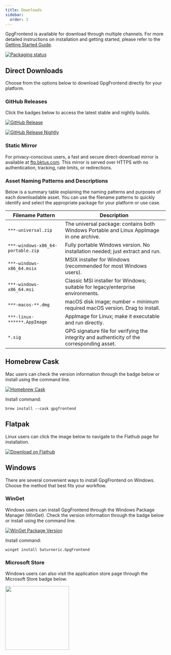 ```yaml
---
title: Downloads
sidebar:
  order: 3
---
```


GpgFrontend is available for download through multiple channels. For more
detailed instructions on installation and getting started, please refer to the
[Getting Started Guide](/overview/getting-started/).

[![Packaging status](https://repology.org/badge/vertical-allrepos/gpgfrontend.svg)](https://repology.org/project/gpgfrontend/versions)

## Direct Downloads

Choose from the options below to download GpgFrontend directly for your platform.

### GitHub Releases

Click the badges below to access the latest stable and nightly builds.

[![GitHub Release](https://img.shields.io/github/downloads/saturneric/GpgFrontend/latest/total?style=for-the-badge)](https://github.com/saturneric/GpgFrontend/releases/latest)

[![GitHub Release Nightly](https://img.shields.io/github/downloads/saturneric/GpgFrontend/nightly/total?style=for-the-badge)](https://github.com/saturneric/GpgFrontend/releases/nightly)

### Static Mirror

For privacy-conscious users, a fast and secure direct-download mirror is
available at [ftp.bktus.com](https://ftp.bktus.com/GpgFrontend/). This mirror is
served over HTTPS with no authentication, tracking, rate limits, or
redirections.

### Asset Naming Patterns and Descriptions

Below is a summary table explaining the naming patterns and purposes of each
downloadable asset. You can use the filename patterns to quickly identify and
select the appropriate package for your platform or use case.

| Filename Pattern                  | Description                                                                                 |
| --------------------------------- | ------------------------------------------------------------------------------------------- |
| `***-universal.zip`               | The universal package: contains both Windows Portable and Linux AppImage in one archive.    |
| `***-windows-x86_64-portable.zip` | Fully portable Windows version. No installation needed; just extract and run.               |
| `***-windows-x86_64.msix`         | MSIX installer for Windows (recommended for most Windows users).                            |
| `***-windows-x86_64.msi`          | Classic MSI installer for Windows; suitable for legacy/enterprise environments.             |
| `***-macos-**.dmg`                | macOS disk image; number = minimum required macOS version. Drag to install.                 |
| `***-linux-******.AppImage`       | AppImage for Linux; make it executable and run directly.                                    |
| `*.sig`                           | GPG signature file for verifying the integrity and authenticity of the corresponding asset. |

## Homebrew Cask

Mac users can check the version information through the
badge below or install using the command line.

[![Homebrew Cask](https://img.shields.io/homebrew/cask/v/gpgfrontend?style=for-the-badge)](https://formulae.brew.sh/cask/gpgfrontend)

Install command:

```
brew install --cask gpgfrontend
```

## Flatpak

Linux users can click the image below to navigate to the Flathub page for
installation.

[![Download on Flathub](https://flathub.org/api/badge?locale=en)](https://flathub.org/apps/com.bktus.gpgfrontend)

## Windows

There are several convenient ways to install GpgFrontend on Windows. Choose the
method that best fits your workflow.

### WinGet

Windows users can install GpgFrontend through the Windows Package Manager
(WinGet). Check the version information through the badge below or install
using the command line.

[![WinGet Package Version](https://img.shields.io/winget/v/Saturneric.GpgFrontend?style=for-the-badge)](https://repology.org/project/gpgfrontend/versions)

Install command:

```
winget install Saturneric.GpgFrontend
```

### Microsoft Store

Windows users can also visit the application store page through the Microsoft
Store badge below.

<a href="https://apps.microsoft.com/detail/9nh716mqk2b5">
  <img src="https://get.microsoft.com/images/en-us%20dark.svg" width="200"/>
</a>
